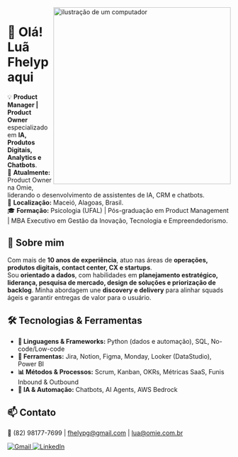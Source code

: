 <img src="https://raw.githubusercontent.com/MicaelliMedeiros/micaellimedeiros/master/image/computer-illustration.png" alt="ilustração de um computador" min-width="400px" max-width="400px" width="400px" align="right">

# 👋 Olá! Luã Fhelyp aqui

💡 **Product Manager | Product Owner** especializado em **IA, Produtos Digitais, Analytics e Chatbots**.  
💼 **Atualmente:** Product Owner na Omie, liderando o desenvolvimento de assistentes de IA, CRM e chatbots.  
📍 **Localização:** Maceió, Alagoas, Brasil.  
🎓 **Formação:** Psicologia (UFAL) | Pós-graduação em Product Management | MBA Executivo em Gestão da Inovação, Tecnologia e Empreendedorismo.  

## 🚀 Sobre mim  
Com mais de **10 anos de experiência**, atuo nas áreas de **operações, produtos digitais, contact center, CX e startups**.  
Sou **orientado a dados**, com habilidades em **planejamento estratégico, liderança, pesquisa de mercado, design de soluções e priorização de backlog**. Minha abordagem une **discovery e delivery** para alinhar squads ágeis e garantir entregas de valor para o usuário.  

## 🛠️ Tecnologias & Ferramentas  

- **🦄 Linguagens & Frameworks:** Python (dados e automação), SQL, No-code/Low-code  
- **💼 Ferramentas:** Jira, Notion, Figma, Monday, Looker (DataStudio), Power BI  
- **📊 Métodos & Processos:** Scrum, Kanban, OKRs, Métricas SaaS, Funis Inbound & Outbound  
- **🤖 IA & Automação:** Chatbots, AI Agents, AWS Bedrock  

## 📫 Contato  
📲 (82) 98177-7699 | fhelypg@gmail.com | lua@omie.com.br

<p align="left">
  <a href="mailto:fhelypg@gmail.com" title="Gmail">
    <img src="https://img.shields.io/badge/-Gmail-FF0000?style=flat-square&labelColor=FF0000&logo=gmail&logoColor=white" alt="Gmail"/>
  </a>
  <a href="https://www.linkedin.com/in/fhelyp" title="LinkedIn">
    <img src="https://img.shields.io/badge/-Linkedin-0e76a8?style=flat-square&logo=Linkedin&logoColor=white" alt="LinkedIn"/>
  </a>
</p>
